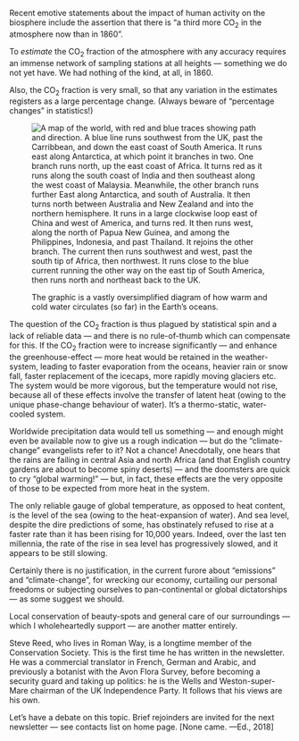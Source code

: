 Recent emotive statements about the impact of human activity on the
biosphere include the assertion that there is “a third more CO<sub>2</sub> in the
atmosphere now than in 1860”.

To *estimate* the CO<sub>2</sub> fraction of the atmosphere with any accuracy
requires an immense network of sampling stations at all heights —
something we do not yet have. We had nothing of the kind, at all, in
1860.

Also, the CO<sub>2</sub> fraction is very small, so that any variation in the
estimates registers as a large percentage change. (Always beware of
“percentage changes” in statistics!)

<figure>
<img src="../ocean.png" alt="A map of the world, with red and blue traces showing path and direction. A blue line runs southwest from the UK, past the Carribbean, and down the east coast of South America. It runs east along Antarctica, at which point it branches in two. One branch runs north, up the east coast of Africa. It turns red as it runs along the south coast of India and then southeast along the west coast of Malaysia. Meanwhile, the other branch runs further East along Antarctica, and south of Australia. It then turns north between Australia and New Zealand and into the northern hemisphere. It runs in a large clockwise loop east of China and west of America, and turns red. It then runs west, along the north of Papua New Guinea, and among the Philippines, Indonesia, and past Thailand. It rejoins the other branch. The current then runs southwest and west, past the south tip of Africa, then northwest. It runs close to the blue current running the other way on the east tip of South America, then runs north and northeast back to the UK.">
<figcaption>

The graphic is a vastly oversimplified diagram of how warm and cold
water circulates (so far) in the Earth’s oceans.

</figcaption>
</figure>

The question of the CO<sub>2</sub> fraction is thus plagued by statistical
spin and a lack of reliable data — and there is no rule-of-thumb which
can compensate for this. If the CO<sub>2</sub> fraction were to increase
significantly — and enhance the greenhouse-effect — more heat would be
retained in the weather-system, leading to faster evaporation from the
oceans, heavier rain or snow fall, faster replacement of the icecaps,
more rapidly moving glaciers etc. The system would be more vigorous, but
the temperature would not rise, because all of these effects involve the
transfer of latent heat (owing to the unique phase-change behaviour of
water). It’s a thermo-static, water-cooled system.

Worldwide precipitation data would tell us something — and enough
might even be available now to give us a rough indication — but do the
“climate-change” evangelists refer to it? Not a chance! Anecdotally, one
hears that the rains are failing in central Asia and north Africa (and
that English country gardens are about to become spiny deserts) — and
the doomsters are quick to cry “global warming!” — but, in fact, these
effects are the very opposite of those to be expected from more heat in
the system.

The only reliable gauge of global temperature, as opposed to heat
content, is the level of the sea (owing to the heat-expansion of water).
And sea level, despite the dire predictions of some, has obstinately
refused to rise at a faster rate than it has been rising for 10,000
years. Indeed, over the last ten millennia, the rate of the rise in sea
level has progressively slowed, and it appears to be still slowing.

Certainly there is no justification, in the current furore about
“emissions” and “climate-change”, for wrecking our economy, curtailing
our personal freedoms or subjecting ourselves to pan-continental or
global dictatorships — as some suggest we should.

Local conservation of beauty-spots and general care of our
surroundings — which I wholeheartedly support — are another matter
entirely.

<footer class="ednote">

Steve Reed, who lives in Roman Way, is a longtime member of the
Conservation Society. This is the first time he has written in the
newsletter. He was a commercial translator in French, German and Arabic,
and previously a botanist with the Avon Flora Survey, before becoming a
security guard and taking up politics: he is the Wells and
Weston-super-Mare chairman of the UK Independence Party. It follows that
his views are his own.

Let’s have a debate on this topic. Brief rejoinders are invited for
the next newsletter — see contacts list on home page. \[None came. —Ed.,
2018\]

</footer>
